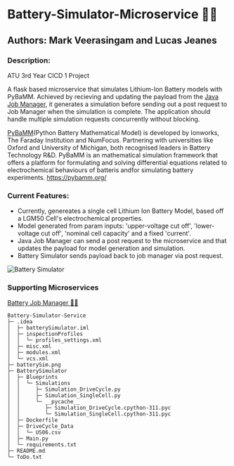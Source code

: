 # Battery-Simulator-Microservice 🔋💥
## Authors: Mark Veerasingam and Lucas Jeanes
### Description: 
ATU 3rd Year CICD 1 Project

A flask based microservice that simulates Lithium-Ion Battery models with PyBaMM. 
Achieved by recieving and updating the payload from the [Java Job Manager](https://github.com/mVeerasingam/BatterySimulator_JobManager), it generates a simulation
before sending out a post request to Job Manager when the simulation is complete.
The application should handle multiple simulation requests concurrently without blocking.

[PyBaMM](https://github.com/pybamm-team/)(Python Battery Mathematical Model) is developed by Ionworks, The Faraday Institution and NumFocus. Partnering with universities like Oxford and University of Michigan, both recognised leaders in Battery Technology R&D. PyBaMM is an mathematical simulation framework that offers a platform for formulating and solving differential equations related to electrochemical behaviours of batteris andfor simulating battery experiments. https://pybamm.org/

### Current Features:
-   Currently, genereates a single cell Lithium Ion Battery Model, based off a LGM50 Cell's electrochemical properties.
-   Model generated from param inputs: 'upper-voltage cut off', 'lower-voltage cut off', 'nominal cell capacity' and a fixed 'current'.
-   Java Job Manager can send a post request to the microservice and that updates the payload for model generation and simulation.
-   Battery Simulator sends payload back to job manager via post request.

![Battery Simulator](https://github.com/mVeerasingam/Battery-Simulator-Service/raw/main/Battery_Sim_CICD.draw.io)

### Supporting Microservices
[Battery Job Manager 🔋🔄](https://github.com/mVeerasingam/Battery_Sim_CICD.draw.io)

```
Battery-Simulator-Service
├─ .idea
│  ├─ batterySimulator.iml
│  ├─ inspectionProfiles
│  │  └─ profiles_settings.xml
│  ├─ misc.xml
│  ├─ modules.xml
│  └─ vcs.xml
├─ batterySim.png
├─ BatterySimulator
│  ├─ Blueprints
│  │  └─ Simulations
│  │     ├─ Simulation_DriveCycle.py
│  │     ├─ Simulation_SingleCell.py
│  │     └─ __pycache__
│  │        ├─ Simulation_DriveCycle.cpython-311.pyc
│  │        └─ Simulation_SingleCell.cpython-311.pyc
│  ├─ Dockerfile
│  ├─ DriveCycle_Data
│  │  └─ US06.csv
│  ├─ Main.py
│  └─ requirements.txt
├─ README.md
└─ ToDo.txt

```
